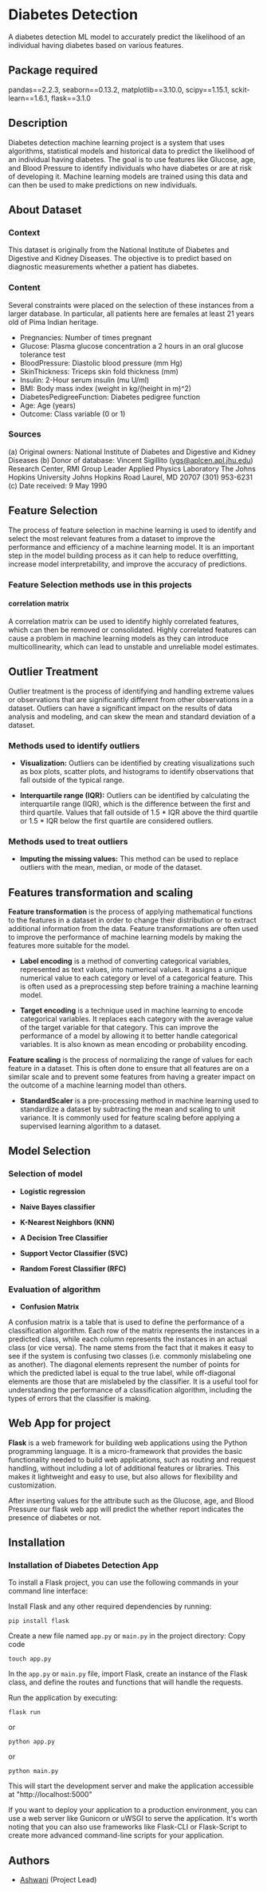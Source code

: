 # Diabetes Detection

A diabetes detection ML model to accurately predict the likelihood of an individual having diabetes based on various features.

## Package required
 pandas==2.2.3, seaborn==0.13.2, matplotlib==3.10.0, scipy==1.15.1, sckit-learn==1.6.1, flask==3.1.0

## Description

Diabetes detection machine learning project is a system that uses algorithms, statistical models and historical data to predict the likelihood of an individual having diabetes. The goal is to use features like Glucose, age, and Blood Pressure to identify individuals who have diabetes or are at risk of developing it. Machine learning models are trained using this data and can then be used to make predictions on new individuals.


## About Dataset

### Context
This dataset is originally from the National Institute of Diabetes and Digestive and Kidney Diseases. The objective is to predict based on diagnostic measurements whether a patient has diabetes.

### Content
Several constraints were placed on the selection of these instances from a larger database. In particular, all patients here are females at least 21 years old of Pima Indian heritage.

- Pregnancies: Number of times pregnant
- Glucose: Plasma glucose concentration a 2 hours in an oral glucose tolerance test
- BloodPressure: Diastolic blood pressure (mm Hg)
- SkinThickness: Triceps skin fold thickness (mm)
- Insulin: 2-Hour serum insulin (mu U/ml)
- BMI: Body mass index (weight in kg/(height in m)^2)
- DiabetesPedigreeFunction: Diabetes pedigree function
- Age: Age (years)
- Outcome: Class variable (0 or 1)

### Sources
(a) Original owners: National Institute of Diabetes and Digestive and
Kidney Diseases
(b) Donor of database: Vincent Sigillito (vgs@aplcen.apl.jhu.edu)
Research Center, RMI Group Leader
Applied Physics Laboratory
The Johns Hopkins University
Johns Hopkins Road
Laurel, MD 20707
(301) 953-6231
(c) Date received: 9 May 1990

## Feature Selection

The process of feature selection in machine learning is used to identify and select the most relevant features from a dataset to improve the performance and efficiency of a machine learning model. It is an important step in the model building process as it can help to reduce overfitting, increase model interpretability, and improve the accuracy of predictions.

### Feature Selection methods use in this projects

#### correlation matrix

A correlation matrix can be used to identify highly correlated features, which can then be removed or consolidated. Highly correlated features can cause a problem in machine learning models as they can introduce multicollinearity, which can lead to unstable and unreliable model estimates.

## Outlier Treatment

Outlier treatment is the process of identifying and handling extreme values or observations that are significantly different from other observations in a dataset. Outliers can have a significant impact on the results of data analysis and modeling, and can skew the mean and standard deviation of a dataset.

### Methods used to identify outliers

- **Visualization:** Outliers can be identified by creating visualizations such as box plots, scatter plots, and histograms to identify observations that fall outside of the typical range.

- **Interquartile range (IQR):** Outliers can be identified by calculating the interquartile range (IQR), which is the difference between the first and third quartile. Values that fall outside of 1.5 * IQR above the third quartile or 1.5 * IQR below the first quartile are considered outliers.

### Methods used to treat outliers

- **Imputing the missing values:** This method can be used to replace outliers with the mean, median, or mode of the dataset.


## Features transformation and scaling

**Feature transformation** is the process of applying mathematical functions to the features in a dataset in order to change their distribution or to extract additional information from the data. Feature transformations are often used to improve the performance of machine learning models by making the features more suitable for the model.

- **Label encoding** is a method of converting categorical variables, represented as text values, into numerical values. It assigns a unique numerical value to each category or level of a categorical feature. This is often used as a preprocessing step before training a machine learning model.

- **Target encoding** is a technique used in machine learning to encode categorical variables. It replaces each category with the average value of the target variable for that category. This can improve the performance of a model by allowing it to better handle categorical variables. It is also known as mean encoding or probability encoding.

**Feature scaling** is the process of normalizing the range of values for each feature in a dataset. This is often done to ensure that all features are on a similar scale and to prevent some features from having a greater impact on the outcome of a machine learning model than others.

- **StandardScaler** is a pre-processing method in machine learning used to standardize a dataset by subtracting the mean and scaling to unit variance. It is commonly used for feature scaling before applying a supervised learning algorithm to a dataset. 

## Model Selection

### Selection of model

- **Logistic regression**

- **Naive Bayes classifier** 

- **K-Nearest Neighbors (KNN)** 

- **A Decision Tree Classifier**

- **Support Vector Classifier (SVC)** 

- **Random Forest Classifier (RFC)** 


### Evaluation of algorithm


- **Confusion Matrix**

A confusion matrix is a table that is used to define the performance of a classification algorithm. Each row of the matrix represents the instances in a predicted class, while each column represents the instances in an actual class (or vice versa). The name stems from the fact that it makes it easy to see if the system is confusing two classes (i.e. commonly mislabeling one as another). The diagonal elements represent the number of points for which the predicted label is equal to the true label, while off-diagonal elements are those that are mislabeled by the classifier. It is a useful tool for understanding the performance of a classification algorithm, including the types of errors that the classifier is making.


## Web App for project

**Flask** is a web framework for building web applications using the Python programming language. It is a micro-framework that provides the basic functionality needed to build web applications, such as routing and request handling, without including a lot of additional features or libraries. This makes it lightweight and easy to use, but also allows for flexibility and customization.


After inserting values for the attribute such as the Glucose, age, and Blood Pressure our flask web app will predict the whether report indicates the presence of diabetes or not.


## Installation

### Installation of Diabetes Detection App

To install a Flask project, you can use the following commands in your command line interface:


Install Flask and any other required dependencies by running:
```
pip install flask
```

Create a new file named `app.py` or `main.py` in the project directory:
Copy code
```
touch app.py
```
In the `app.py` or `main.py` file, import Flask, create an instance of the Flask class, and define the routes and functions that will handle the requests.

Run the application by executing:

```
flask run
```
or

```
python app.py
```
or
```
python main.py
```

This will start the development server and make the application accessible at "http://localhost:5000"

If you want to deploy your application to a production environment, you can use a web server like Gunicorn or uWSGI to serve the application.
It's worth noting that you can also use frameworks like Flask-CLI or Flask-Script to create more advanced command-line scripts for your application.

## Authors

- [Ashwani](https://github.com/ash322ash422) (Project Lead) 
  
